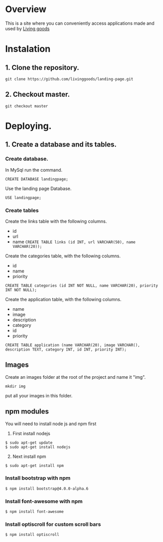 # Overview
This is a site where you can conveniently access applications made and used by [Living goods](https://livinggoods.org/)

# Instalation
## 1. Clone the repository.
```
git clone https://github.com/livinggoods/landing-page.git
```

## 2. Checkout master.
```
git checkout master
```

# Deploying.
## 1. Create a database and its tables.

### Create database.
In MySql run the command.
```
CREATE DATABASE landingpage;
```

Use the landing page Database.
```
USE landingpage;
```

### Create tables
Create the links table with the following columns.
* id
* url
* name
`CREATE TABLE links (id INT, url VARCHAR(50), name VARCHAR(20));`

Create the categories table, with the following columns.
* id
* name
* priority
```
CREATE TABLE categories (id INT NOT NULL, name VARCHAR(20), priority INT NOT NULL);
```

Create the application table, with the following columns.
* name
* image
* description
* category
* id
* priority
```
CREATE TABLE application (name VARCHAR(20), image VARCHAR(), description TEXT, category INT, id INT, priority INT);
```

## Images
Create an images folder at the root of the project and name it "img".
```
mkdir img
```

put all your images in this folder.

## npm modules
You will need to install node js and npm first

1. First install nodejs
```
$ sudo apt-get update
$ sudo apt-get install nodejs
```

2. Next install npm
```
$ sudo apt-get install npm
```

### Install bootstrap with npm
```
$ npm install bootstrap@4.0.0-alpha.6
```

### Install font-awesome with npm
```
$ npm install font-awesome
```

### Install optiscroll for custom scroll bars
```
$ npm install optiscroll
```